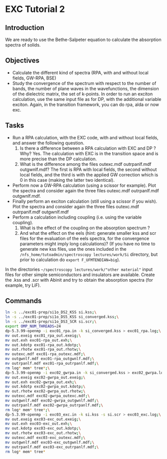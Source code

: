 EXC Tutorial 2
======================

Introduction
--------------

We are ready to use the Bethe-Salpeter equation to calculate the absorption spectra of solids.

Objectives
-------------

* Calculate the different kind of spectra (RPA, with and without local fields, GW-RPA, BSE)
* Study the convergence of the spectrum with respect to the number of bands, the number of plane waves in the wavefunctions, the dimension of the dielectric matrix, the set of k-points.
    In order to run an exciton calculation, use the same input file as for DP, with the additional variable exciton. Again, in the transition framework, you can do rpa, alda or now exc.

Tasks
-----------------

* Run a RPA calculation, with the EXC code, with and without local fields, and answer the following question.
    1. Is there a difference between a RPA calculation with EXC and DP ? Why?
        Yes. The calculation with EXC is in the transition space and is more precise than the DP calculation.
    2. What is the difference among the files outexc.mdf outrpanlf.mdf outgwnlf.mdf?
        The first is RPA with local fields, the second without local fields, and the third is with the applied GW correction which is 0 in this case (making the latter two identical).
* Perform now a GW-RPA calculation (using a scissor for example). Plot the spectra and consider again the three files outexc.mdf outrpanlf.mdf outgwnlf.mdf.
* Finally perform an exciton calculation (still using a scissor if you wish). Plot the spectra and consider again the three files outexc.mdf outrpanlf.mdf outgwnlf.mdf
* Perform a calculation including coupling (i.e. using the variable coupling).
    1. What is the effect of the coupling on the absorption spectrum ?
    2. And what the effect on the eels (hint: generate smaller kss and scr files for the evaluation of the eels spectra, for the convergence parameters might imply long calculations)? (If you have no time to generate new kss files, use the ones included in the `/nfs_home/tutoadmin/spectroscopy lectures/work/Si` directory, but prior to calculation do `export F_UFMTENDIAN=big`).

In the directories `~/spectroscopy lectures/work/"other material"` input files for other simple semiconductors and insulators are available. Create the .kss and .scr with Abinit and try to obtain the absorption spectra (for example, try LiF).

Commands
--------------------
```bash
ln -s ../exc01-prep/si1o_DS2_KSS si.kss;\
ln -s ../exc01-prep/si1o_DS5_KSS si_converged.kss;\
ln -s ../exc01-prep/si1o_DS3_SCR si.scr;\
export OMP_NUM_THREADS=24
dp-5.3.99-openmp -i exc01_rpa.in -k si_converged.kss > exc01_rpa.log;\
mv out.exeig exc01_rpa_out.exeig;\
mv out.exh exc01-rpa_out.exh;\
mv out.kdotp exc01-rpa_out.kdotp;\
mv out.rhotw exc01-rpa_out.rhotw;\
mv outexc.mdf exc01-rpa_outexc.mdf;\
mv outgwnlf.mdf exc01-rpa_outgwnlf.mdf;\
mv outrpanlf.mdf exc01-rpa_outrpanlf.mdf;\
rm log* mem* tree*;\
dp-5.3.99-openmp -i exc02_gwrpa.in -k si_converged.kss > exc02_gwrpa.log;\
mv out.exeig exc02-gwrpa_out.exeig;\
mv out.exh exc02-gwrpa_out.exh;\
mv out.kdotp exc02-gwrpa_out.kdotp;\
mv out.rhotw exc02-gwrpa_out.rhotw;\
mv outexc.mdf exc02-gwrpa_outexc.mdf;\
mv outgwnlf.mdf exc02-gwrpa_outgwnlf.mdf;\
mv outrpanlf.mdf exc02-gwrpa_outrpanlf.mdf;\
rm log* mem* tree*;\
dp-5.3.99-openmp -i exc03_exc.in -k si.kss -s si.scr > exc03_exc.log;\
mv out.exeig exc03-exc_out.exeig;\
mv out.exh exc03-exc_out.exh;\
mv out.kdotp exc03-exc_out.kdotp;\
mv out.rhotw exc03-exc_out.rhotw;\
mv outexc.mdf exc03-exc_outexc.mdf;\
mv outgwnlf.mdf exc03-exc_outgwnlf.mdf;\
mv outrpanlf.mdf exc03-exc_outrpanlf.mdf;\
rm log* mem* tree*
```

